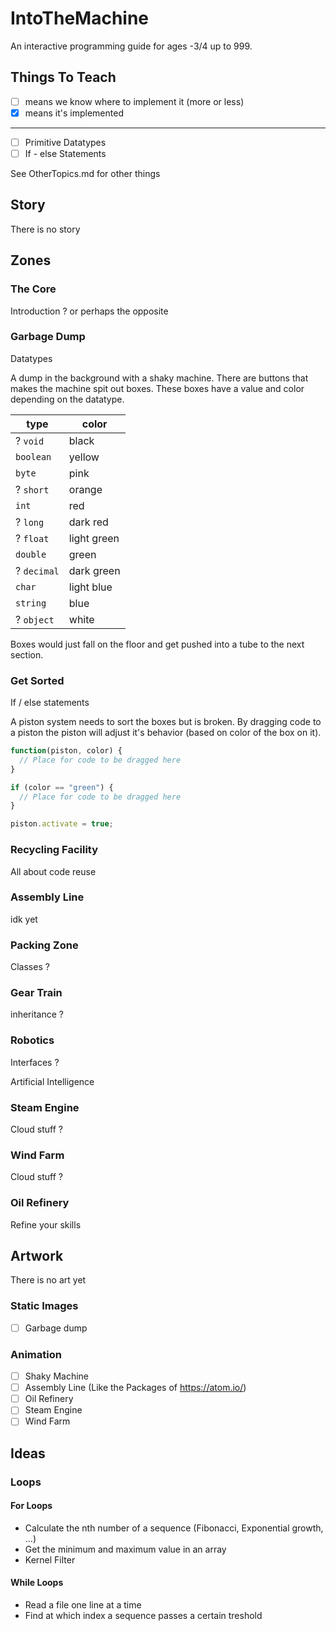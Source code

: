 # IntoTheMachine
An interactive programming guide for ages -3/4 up to 999.
## Things To Teach
- [ ] means we know where to implement it (more or less)
- [x] means it's implemented
---------------------------------------------------------
- [ ] Primitive Datatypes
- [ ] If - else Statements

See OtherTopics.md for other things
## Story
There is no story
## Zones
### The Core
Introduction ? or perhaps the opposite

### Garbage Dump
Datatypes

A dump in the background with a shaky machine. There are buttons that makes the machine spit out boxes. These boxes have a value and color depending on the datatype.

type | color
---- | -----
? `void` | black
`boolean` | yellow
`byte` | pink
? `short` | orange
`int` | red
? `long` | dark red
? `float` | light green
`double` | green
? `decimal` | dark green
`char` | light blue
`string` | blue
? `object` | white

Boxes would just fall on the floor and get pushed into a tube to the next section.

### Get Sorted
If / else statements

A piston system needs to sort the boxes but is broken. By dragging code to a piston the piston will adjust it's behavior (based on color of the box on it).

```javascript
function(piston, color) {
  // Place for code to be dragged here
}
```

```javascript
if (color == "green") {
  // Place for code to be dragged here
}
```

```javascript
piston.activate = true;
```

### Recycling Facility
All about code reuse

### Assembly Line
idk yet

### Packing Zone
Classes ?

### Gear Train
inheritance ?

### Robotics
Interfaces ?

Artificial Intelligence

### Steam Engine
Cloud stuff ?

### Wind Farm
Cloud stuff ?

### Oil Refinery
Refine your skills

## Artwork
There is no art yet

### Static Images
- [ ] Garbage dump

### Animation
- [ ] Shaky Machine
- [ ] Assembly Line (Like the Packages of https://atom.io/)
- [ ] Oil Refinery
- [ ] Steam Engine
- [ ] Wind Farm

## Ideas
### Loops
#### For Loops
* Calculate the nth number of a sequence (Fibonacci, Exponential growth, ...)
* Get the minimum and maximum value in an array
* Kernel Filter
#### While Loops
* Read a file one line at a time
* Find at which index a sequence passes a certain treshold
